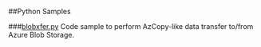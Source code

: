 ##Python Samples

###[blobxfer.py](./Storage)
Code sample to perform AzCopy-like data transfer to/from Azure Blob Storage.
